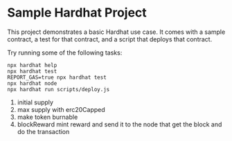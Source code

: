 # Sample Hardhat Project

This project demonstrates a basic Hardhat use case. It comes with a sample contract, a test for that contract, and a script that deploys that contract.

Try running some of the following tasks:

```shell
npx hardhat help
npx hardhat test
REPORT_GAS=true npx hardhat test
npx hardhat node
npx hardhat run scripts/deploy.js
```

1. initial supply
2. max supply with erc20Capped
3. make token burnable
4. blockReward
   mint reward and send it to the node that get the block and do the transaction
